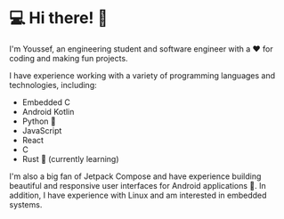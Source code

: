 # 💻 Hi there! 👋

I'm Youssef, an engineering student and software engineer with a ❤️ for coding and making fun projects.

I have experience working with a variety of programming languages and technologies, including:

- Embedded C 
- Android Kotlin
- Python 🐍
- JavaScript
- React
- C
- Rust 🦀 (currently learning)

I'm also a big fan of Jetpack Compose and have experience building beautiful and responsive user interfaces for Android applications 📱. In addition, I have experience with Linux and am interested in embedded systems.

<!---
maxmaster55/maxmaster55 is a ✨ special ✨ repository because its `README.md` (this file) appears on your GitHub profile.
You can click the Preview link to take a look at your changes.
--->
